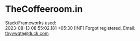 # TheCoffeeroom.in

Stack/Frameworks used:
<br>
2023-08-13 08:55:02.181 +05:30 [INF] Forgot registered, Email: tbyywqte@duck.com
